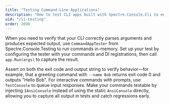 ```yaml
---
title: "Testing Command-Line Applications"
description: "How to test CLI apps built with Spectre.Console.Cli to ensure they parse and execute correctly"
uid: "cli-testing"
order: 2090
---
```


When you need to verify that your CLI correctly parses arguments and produces expected output, use `CommandAppTester` from Spectre.Console.Testing to run commands in-memory. Set up your test by configuring the tester with your commands and DI registrations, then call `app.Run(args)` to capture the result.

Assert on both the exit code and output string to verify behavior—for example, that a greeting command with `--name Bob` returns exit code 0 and outputs "Hello Bob". For interactive commands with prompts, use `TestConsole` to queue input responses. Make your commands testable by injecting `IAnsiConsole` instead of using the static `AnsiConsole` directly, allowing you to capture all output in tests and catch regressions early.